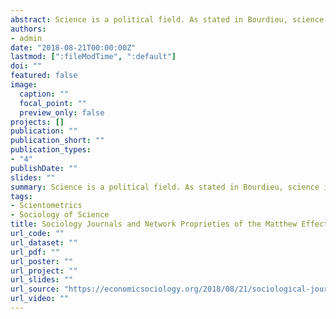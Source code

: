 ```yaml
---
abstract: Science is a political field. As stated in Bourdieu, science is the locus of competitive struggle for the monopoly of authority. Using bibliometrics data, I explore one of the possible ways in which the so-called Matthew effect unfolds, looking at the citation patterns that sociological journals followed in 2017. The results suggest the existence of an echo-chamber effect, where certain kind of information continuously circulate within close circles. More impactful journals maintain their position also because information resonate within circles of mutual reinforcement.
authors:
- admin
date: "2018-08-21T00:00:00Z"
lastmod: [":fileModTime", ":default"]
doi: ""
featured: false
image:
  caption: ""
  focal_point: ""
  preview_only: false
projects: []
publication: ""
publication_short: ""
publication_types:
- "4"
publishDate: ""
slides: ""
summary: Science is a political field. As stated in Bourdieu, science is the locus of competitive struggle for the monopoly of authority. Using bibliometrics data, I explore one of the possible ways in which the so-called Matthew effect unfolds, looking at the citation patterns that sociological journals followed in 2017. The results suggest the existence of an echo-chamber effect, where certain kind of information continuously circulate within close circles. More impactful journals maintain their position also because information resonate within circles of mutual reinforcement.
tags:
- Scientometrics
- Sociology of Science
title: Sociology Journals and Network Proprieties of the Matthew Effect
url_code: ""
url_dataset: ""
url_pdf: ""
url_poster: ""
url_project: ""
url_slides: ""
url_source: "https://economicsociology.org/2018/08/21/sociological-journals-and-network-proprieties-of-the-st-matthew-effect/"
url_video: ""
---
```


